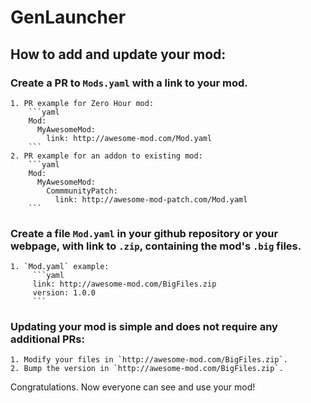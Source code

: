 # GenLauncher

## How to add and update your mod:

### Create a PR to `Mods.yaml` with a link to your mod.
    1. PR example for Zero Hour mod:
        ```yaml
        Mod:
          MyAwesomeMod:
            link: http://awesome-mod.com/Mod.yaml
        ```
    2. PR example for an addon to existing mod:
        ```yaml
        Mod:
          MyAwesomeMod:
            CommmunityPatch:
              link: http://awesome-mod-patch.com/Mod.yaml
        ```
### Create a file `Mod.yaml` in your github repository or your webpage, with link to `.zip`, containing the mod's `.big` files.
    1. `Mod.yaml` example:
         ```yaml
         link: http://awesome-mod.com/BigFiles.zip
         version: 1.0.0
         ```

### Updating your mod is simple and does not require any additional PRs:
    1. Modify your files in `http://awesome-mod.com/BigFiles.zip`.
    2. Bump the version in `http://awesome-mod.com/BigFiles.zip`.

Congratulations. Now everyone can see and use your mod!
